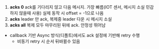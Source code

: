 1. **acks 0**
   ack를 기다리지 않고 다음 메시지. 가장 빠름(IOT 센서, 메시지 소실 민감하지 않을때 사용)
   실제 동작 시 offset = -1으로 나옴
2. **acks**
   leader 만 ack, 복제중 leader 다운 시 메시지 소실
3. **acks all**
   복제 모두 마무리된 뒤에 ack. 안정성 뛰어남

- callback 기반 Async 방식(디폴트)에서도 ack 설정에 기반해 retry 수행
	- 비동기 retry 시 순서 뒤바뀔수 있음